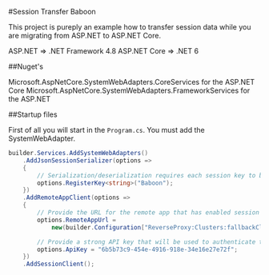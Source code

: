 #Session Transfer Baboon

This project is pureply an example how to transfer session data while you are migrating from ASP.NET to ASP.NET Core.

ASP.NET => .NET Framework 4.8
ASP.NET Core => .NET 6

##Nuget's

Microsoft.AspNetCore.SystemWebAdapters.CoreServices for the ASP.NET Core
Microsoft.AspNetCore.SystemWebAdapters.FrameworkServices for the ASP.NET

##Startup files

First of all you will start in the `Program.cs`. You must add the SystemWebAdapter.

```csharp
builder.Services.AddSystemWebAdapters()
    .AddJsonSessionSerializer(options =>
    {
        // Serialization/deserialization requires each session key to be registered to a type
        options.RegisterKey<string>("Baboon");
    })
    .AddRemoteAppClient(options =>
    {
        // Provide the URL for the remote app that has enabled session querying
        options.RemoteAppUrl =
            new(builder.Configuration["ReverseProxy:Clusters:fallbackCluster:Destinations:fallbackApp:Address"]);

        // Provide a strong API key that will be used to authenticate the request on the remote app for querying the session
        options.ApiKey = "6b5b73c9-454e-4916-918e-34e16e27e72f";
    })
    .AddSessionClient();
```
